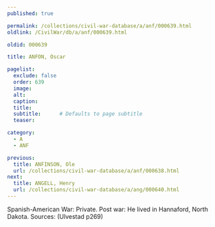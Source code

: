 ```yaml
---
published: true

permalink: /collections/civil-war-database/a/anf/000639.html
oldlink: /CivilWar/db/a/anf/000639.html

oldid: 000639

title: ANFON, Oscar

pagelist:
  exclude: false
  order: 639
  image: 
  alt:
  caption:
  title:
  subtitle:      # Defaults to page subtitle
  teaser:

category: 
  - A 
  - ANF

previous:
  title: ANFINSON, Ole
  url: /collections/civil-war-database/a/anf/000638.html  
next:
  title: ANGELL, Henry
  url: /collections/civil-war-database/a/ang/000640.html   
---
```

Spanish-American War: Private. Post war: He lived in Hannaford, North Dakota. Sources: (Ulvestad p269)